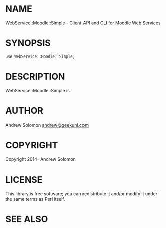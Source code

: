 # NAME

WebService::Moodle::Simple - Client API and CLI for Moodle Web Services

# SYNOPSIS

    use WebService::Moodle::Simple;

# DESCRIPTION

WebService::Moodle::Simple is

# AUTHOR

Andrew Solomon <andrew@geekuni.com>

# COPYRIGHT

Copyright 2014- Andrew Solomon

# LICENSE

This library is free software; you can redistribute it and/or modify
it under the same terms as Perl itself.

# SEE ALSO
